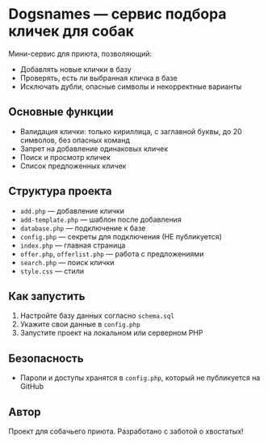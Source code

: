 
# Dogsnames — сервис подбора кличек для собак

Мини-сервис для приюта, позволяющий:

- Добавлять новые клички в базу
- Проверять, есть ли выбранная кличка в базе
- Исключать дубли, опасные символы и некорректные варианты

## Основные функции

- Валидация клички: только кириллица, с заглавной буквы, до 20 символов, без опасных команд
- Запрет на добавление одинаковых кличек
- Поиск и просмотр кличек
- Список предложенных кличек

## Структура проекта

- `add.php` — добавление клички
- `add-template.php` — шаблон после добавления
- `database.php` — подключение к базе
- `config.php` — секреты для подключения (НЕ публикуется)
- `index.php` — главная страница
- `offer.php`, `offerlist.php` — работа с предложениями
- `search.php` — поиск клички
- `style.css` — стили

## Как запустить

1. Настройте базу данных согласно `schema.sql`
2. Укажите свои данные в `config.php`
3. Запустите проект на локальном или серверном PHP

## Безопасность

- Пароли и доступы хранятся в `config.php`, который не публикуется на GitHub

## Автор

Проект для собачьего приюта. Разработано с заботой о хвостатых!

